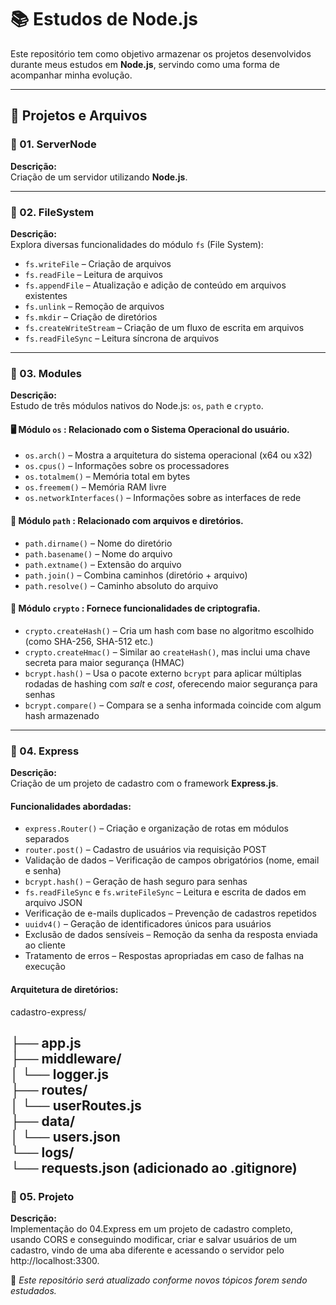 # 📚 Estudos de Node.js

Este repositório tem como objetivo armazenar os projetos desenvolvidos durante meus estudos em **Node.js**, servindo como uma forma de acompanhar minha evolução.

---

## 📁 Projetos e Arquivos

### 📌 01. ServerNode
**Descrição:**  
Criação de um servidor utilizando **Node.js**.

---

### 📌 02. FileSystem
**Descrição:**  
Explora diversas funcionalidades do módulo `fs` (File System):

- `fs.writeFile` – Criação de arquivos  
- `fs.readFile` – Leitura de arquivos  
- `fs.appendFile` – Atualização e adição de conteúdo em arquivos existentes  
- `fs.unlink` – Remoção de arquivos  
- `fs.mkdir` – Criação de diretórios  
- `fs.createWriteStream` – Criação de um fluxo de escrita em arquivos  
- `fs.readFileSync` – Leitura síncrona de arquivos

---

### 📌 03. Modules
**Descrição:**  
Estudo de três módulos nativos do Node.js: `os`, `path` e `crypto`.

#### 🖥️ Módulo `os` : Relacionado com o **Sistema** **Operacional** do usuário.
- `os.arch()` – Mostra a arquitetura do sistema operacional (x64 ou x32)  
- `os.cpus()` – Informações sobre os processadores  
- `os.totalmem()` – Memória total em bytes  
- `os.freemem()` – Memória RAM livre  
- `os.networkInterfaces()` – Informações sobre as interfaces de rede

#### 📂 Módulo `path` : Relacionado com **arquivos** e **diretórios**.
- `path.dirname()` – Nome do diretório  
- `path.basename()` – Nome do arquivo  
- `path.extname()` – Extensão do arquivo  
- `path.join()` – Combina caminhos (diretório + arquivo)  
- `path.resolve()` – Caminho absoluto do arquivo

#### 🔐 Módulo `crypto` : Fornece funcionalidades de **criptografia**.

- `crypto.createHash()` – Cria um hash com base no algoritmo escolhido (como SHA-256, SHA-512 etc.)  
- `crypto.createHmac()` – Similar ao `createHash()`, mas inclui uma chave secreta para maior segurança (HMAC)  
- `bcrypt.hash()` – Usa o pacote externo `bcrypt` para aplicar múltiplas rodadas de hashing com *salt* e *cost*, oferecendo maior segurança para senhas
- `bcrypt.compare()` – Compara se a senha informada coincide com algum hash armazenado 

---

### 📌 04. Express  
**Descrição:**  
Criação de um projeto de cadastro com o framework **Express.js**.
#### Funcionalidades abordadas:

- `express.Router()` – Criação e organização de rotas em módulos separados  
- `router.post()` – Cadastro de usuários via requisição POST  
- Validação de dados – Verificação de campos obrigatórios (nome, email e senha)  
- `bcrypt.hash()` – Geração de hash seguro para senhas  
- `fs.readFileSync` e `fs.writeFileSync` – Leitura e escrita de dados em arquivo JSON  
- Verificação de e-mails duplicados – Prevenção de cadastros repetidos  
- `uuidv4()` – Geração de identificadores únicos para usuários  
- Exclusão de dados sensíveis – Remoção da senha da resposta enviada ao cliente  
- Tratamento de erros – Respostas apropriadas em caso de falhas na execução
#### Arquitetura de diretórios:
cadastro-express/

├── app.js  
├── middleware/  
│   └── logger.js  
├── routes/  
│   └── userRoutes.js  
├── data/  
│   └── users.json  
└── logs/  
    └── requests.json  (adicionado ao .gitignore)
---

### 📌 05. Projeto  
**Descrição:**  
Implementação do 04.Express em um projeto de cadastro completo, usando CORS e conseguindo modificar, criar e salvar usuários de um cadastro, vindo de uma aba diferente e acessando o servidor pelo http://localhost:3300.

📌 *Este repositório será atualizado conforme novos tópicos forem sendo estudados.*
